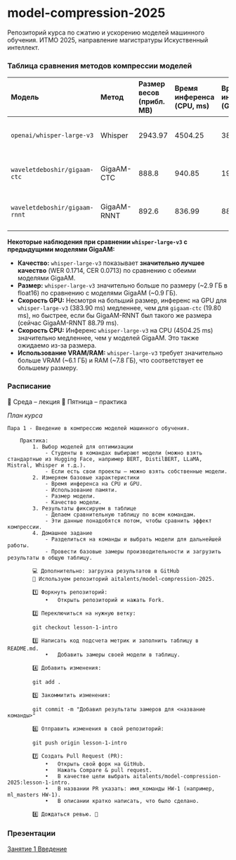 # model-compression-2025

Репозиторий курса по сжатию и ускорению моделей машинного обучения.
ИТМО 2025, направление магистратуры Искуственный интеллект.


### Таблица сравнения методов компрессии моделей

| Модель                        | Метод       | Размер весов (прибл. MB) | Время инференса (CPU, ms) | Время инференса (GPU, ms) | Использование RAM (MB) | Использование VRAM (MB) | Качество                                  |
| :---------------------------- | :---------- | :----------------------- | :------------------------- | :------------------------- | :--------------------- | :---------------------- | :---------------------------------------- |
| `openai/whisper-large-v3`     | Whisper     | 2943.97                  | 4504.25                    | 383.90                     | 7772.48                | 6146.68                 | WER: 0.1714, CER: 0.0713                  |
| `waveletdeboshir/gigaam-ctc`  | GigaAM-CTC  | 888.8                    | 940.85                     | 19.80                      | 2966.68                | 2153.24                 | WER: 0.2564, CER: 0.0727                  |
| `waveletdeboshir/gigaam-rnnt` | GigaAM-RNNT | 892.6                    | 836.99                     | 88.79                      | 3056.15                | 2158.08                 | WER: 0.3041, CER: 0.0882                  |

**Некоторые наблюдения при сравнении `whisper-large-v3` с предыдущими моделями GigaAM:**

*   **Качество:** `whisper-large-v3` показывает **значительно лучшее качество** (WER 0.1714, CER 0.0713) по сравнению с обеими моделями GigaAM.
*   **Размер:** `whisper-large-v3` значительно больше по размеру (~2.9 ГБ в float16) по сравнению с моделями GigaAM (~0.9 ГБ).
*   **Скорость GPU:** Несмотря на больший размер, инференс на GPU для `whisper-large-v3` (383.90 ms) медленнее, чем для `gigaam-ctc` (19.80 ms), но быстрее, если бы GigaAM-RNNT был такого же размера (сейчас GigaAM-RNNT 88.79 ms).
*   **Скорость CPU:** Инференс `whisper-large-v3` на CPU (4504.25 ms) значительно медленнее, чем у моделей GigaAM. Это также ожидаемо из-за размера.
*   **Использование VRAM/RAM:** `whisper-large-v3` требует значительно больше VRAM (~6.1 ГБ) и RAM (~7.8 ГБ), что соответствует ее большему размеру.


### Расписание

📅 Среда – лекция
📅 Пятница – практика

*План курса*

    Пара 1 - Введение в компрессию моделей машинного обучения.

        Практика:
            1. Выбор моделей для оптимизации
	            - Cтуденты в командах выбирают модели (можно взять стандартные из Hugging Face, например BERT, DistilBERT, LLaMA, Mistral, Whisper и т.д.).
	            - Если есть свои проекты – можно взять собственные модели.
            2. Измеряем базовые характеристики
                - Время инференса на CPU и GPU.
                - Использование памяти.
                - Размер модели.
                - Качество модели.
            3. Результаты фиксируем в таблице
                - Делаем сравнительную таблицу по всем командам.
                - Эти данные понадобятся потом, чтобы сравнить эффект компрессии.
	        4. Домашнее задание
                - Разделиться на команды и выбрать модели для дальнейшей работы.
                - Провести базовые замеры производительности и загрузить результаты в общую таблицу.

            💻 Дополнительно: загрузка результатов в GitHub
            📌 Используем репозиторий aitalents/model-compression-2025.

            1️⃣ Форкнуть репозиторий:
            	•	Открыть репозиторий и нажать Fork.

            2️⃣ Переключиться на нужную ветку:

            git checkout lesson-1-intro

            3️⃣ Написать код подсчета метрик и заполнить таблицу в README.md.
            	•	Добавить замеры своей модели в таблицу.

            4️⃣ Добавить изменения:

            git add .

            5️⃣ Закоммитить изменения:

            git commit -m "Добавил результаты замеров для <название команды>"

            6️⃣ Отправить изменения в свой репозиторий:

            git push origin lesson-1-intro

            7️⃣ Создать Pull Request (PR):
            	•	Открыть свой форк на GitHub.
            	•	Нажать Compare & pull request.
            	•	В качестве цели выбрать aitalents/model-compression-2025:lesson-1-intro.
            	•	В названии PR указать: имя_команды HW-1 (например, ml_masters HW-1).
            	•	В описании кратко написать, что было сделано.

            8️⃣ Дождаться ревью. 🎯



### Презентации
[Занятие 1 Введение](https://docs.google.com/presentation/d/1_Q0bhbvD9wJl_KJm-ixDExSrd_fKHefengdE_XWtS0M/edit?usp=sharing)
